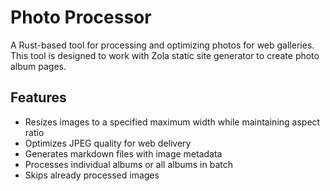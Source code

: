 # Photo Processor

A Rust-based tool for processing and optimizing photos for web galleries. This tool is designed to work with Zola static site generator to create photo album pages.

## Features

- Resizes images to a specified maximum width while maintaining aspect ratio
- Optimizes JPEG quality for web delivery
- Generates markdown files with image metadata
- Processes individual albums or all albums in batch
- Skips already processed images